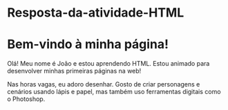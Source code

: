 # Resposta-da-atividade-HTML
<!DOCTYPE html>
<html lang="pt-BR">
<head>
  <meta charset="UTF-8">
  <title>Minha Primeira Página</title>
</head>
<body>
  <h1>Bem-vindo à minha página!</h1>

  <p>Olá! Meu nome é João e estou aprendendo HTML. Estou animado para desenvolver minhas primeiras páginas na web!</p>

  <p>Nas horas vagas, eu adoro desenhar. Gosto de criar personagens e cenários usando lápis e papel, mas também uso ferramentas digitais como o Photoshop.</p>
</body>
</html>
